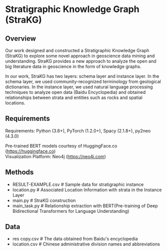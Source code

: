 # Stratigraphic Knowledge Graph (StraKG)

## Overview
Our work designed and constructed a Stratigraphic Knowledge Graph (StraKG) to explore some novel approach in geoscience data mining and understanding. StraKG provides a new approach to analyze the open and big literature data in geoscience in the form of knowledge graphs.

In our work, StraKG has two layers: schema layer and instance layer. In the schema layer, we used community-recognized terminology from geological dictionaries. In the instance layer, we used natural language processing techniques to analyze open data (Baidu Encyclopedia) and obtained relationships between strata and entities such as rocks and spatial locations.

## Requirements
Requirements: Python (3.6+), PyTorch (1.2.0+), Spacy (2.1.8+), py2neo (4.3.0)

Pre-trained BERT models courtesy of HuggingFace.co (https://huggingface.co)   
Visualization Platform: Neo4j (https://neo4j.com)

## Methods

* RESULT-EXAMPLE.csv   # Sample data for stratigraphic instance
* location.py   # Associated Location Information with strata in the Instance Layer
* main.py    # StraKG construction
* main_task.py   # Relationship extraction with BERT(Pre-training of Deep Bidirectional Transformers for Language Understanding)

## Data
* res copy.csv   # The data obtained from Baidu's encyclopedia
* location.csv    # Chinese administrative division names and abbreviations
